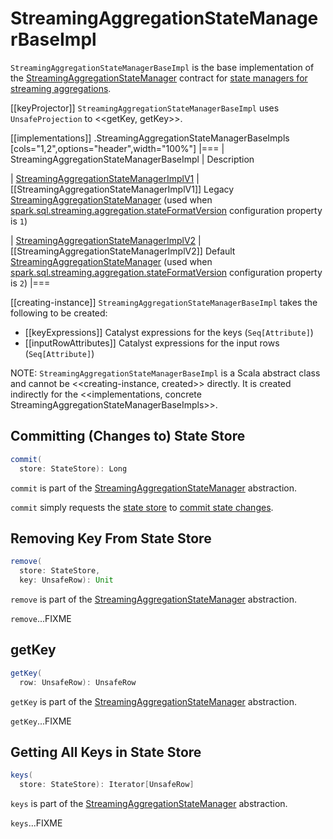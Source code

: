# StreamingAggregationStateManagerBaseImpl

`StreamingAggregationStateManagerBaseImpl` is the base implementation of the [StreamingAggregationStateManager](StreamingAggregationStateManager.md) contract for [state managers for streaming aggregations](#implementations).

[[keyProjector]]
`StreamingAggregationStateManagerBaseImpl` uses `UnsafeProjection` to <<getKey, getKey>>.

[[implementations]]
.StreamingAggregationStateManagerBaseImpls
[cols="1,2",options="header",width="100%"]
|===
| StreamingAggregationStateManagerBaseImpl
| Description

| [StreamingAggregationStateManagerImplV1](StreamingAggregationStateManagerImplV1.md)
| [[StreamingAggregationStateManagerImplV1]] Legacy [StreamingAggregationStateManager](StreamingAggregationStateManager.md) (used when [spark.sql.streaming.aggregation.stateFormatVersion](configuration-properties.md#spark.sql.streaming.aggregation.stateFormatVersion) configuration property is `1`)

| [StreamingAggregationStateManagerImplV2](StreamingAggregationStateManagerImplV2.md)
| [[StreamingAggregationStateManagerImplV2]] Default [StreamingAggregationStateManager](StreamingAggregationStateManager.md) (used when [spark.sql.streaming.aggregation.stateFormatVersion](configuration-properties.md#spark.sql.streaming.aggregation.stateFormatVersion) configuration property is `2`)
|===

[[creating-instance]]
`StreamingAggregationStateManagerBaseImpl` takes the following to be created:

* [[keyExpressions]] Catalyst expressions for the keys (`Seq[Attribute]`)
* [[inputRowAttributes]] Catalyst expressions for the input rows (`Seq[Attribute]`)

NOTE: `StreamingAggregationStateManagerBaseImpl` is a Scala abstract class and cannot be <<creating-instance, created>> directly. It is created indirectly for the <<implementations, concrete StreamingAggregationStateManagerBaseImpls>>.

## <span id="commit"> Committing (Changes to) State Store

```scala
commit(
  store: StateStore): Long
```

`commit` is part of the [StreamingAggregationStateManager](StreamingAggregationStateManager.md#commit) abstraction.

`commit` simply requests the [state store](spark-sql-streaming-StateStore.md) to [commit state changes](spark-sql-streaming-StateStore.md#commit).

## <span id="remove"> Removing Key From State Store

```scala
remove(
  store: StateStore,
  key: UnsafeRow): Unit
```

`remove` is part of the [StreamingAggregationStateManager](StreamingAggregationStateManager.md#remove) abstraction.

`remove`...FIXME

## <span id="getKey"> getKey

```scala
getKey(
  row: UnsafeRow): UnsafeRow
```

`getKey` is part of the [StreamingAggregationStateManager](StreamingAggregationStateManager.md#getKey) abstraction.

`getKey`...FIXME

## <span id="keys"> Getting All Keys in State Store

```scala
keys(
  store: StateStore): Iterator[UnsafeRow]
```

`keys` is part of the [StreamingAggregationStateManager](StreamingAggregationStateManager.md#keys) abstraction.

`keys`...FIXME
